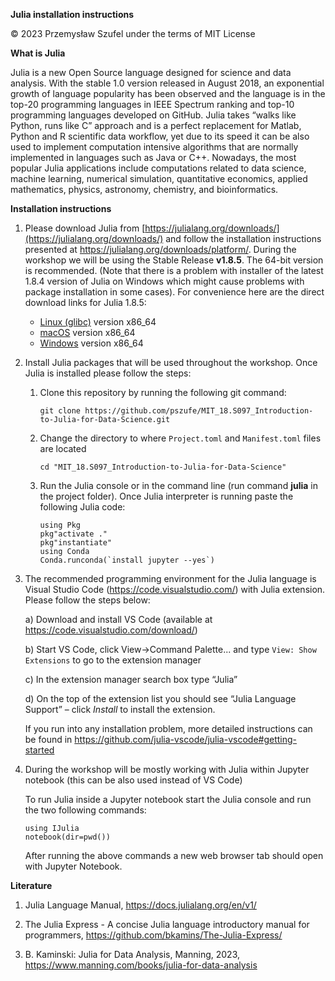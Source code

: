 **Julia installation instructions**

© 2023 Przemysław Szufel under the terms of MIT License  

 

**What is Julia**

Julia is a new Open Source language designed for science and data analysis. With the stable 1.0 version released in August 2018, an exponential growth of language popularity has been observed and the language is in the top-20 programming languages in IEEE Spectrum ranking and top-10 programming languages developed on GitHub. Julia takes “walks like Python, runs like C” approach and is a perfect replacement for Matlab, Python and R scientific data workflow, yet due to its speed it can be also used to implement computation intensive algorithms that are normally implemented in languages such as Java or C++. Nowadays, the most popular Julia applications include computations related to data science, machine learning, numerical simulation, quantitative economics, applied mathematics, physics, astronomy, chemistry, and bioinformatics.

**Installation instructions**

1. Please download Julia from [https://julialang.org/downloads/](https://julialang.org/downloads/) and follow the installation instructions presented at https://julialang.org/downloads/platform/. During the workshop we will be using the Stable Release **v1.8.5**. The 64-bit version is recommended. (Note that there is a problem with installer of the latest 1.8.4 version of Julia on Windows which might cause problems with package installation in some cases). For convenience here are the direct download links for Julia 1.8.5:
    * [Linux (glibc)](https://julialang-s3.julialang.org/bin/linux/x64/1.8/julia-1.8.5-linux-x86_64.tar.gz) version x86_64
    * [macOS](https://julialang-s3.julialang.org/bin/mac/x64/1.8/julia-1.8.5-mac64.dmg) version x86_64
    * [Windows](https://julialang-s3.julialang.org/bin/winnt/x64/1.8/julia-1.8.5-win64.exe) version x86_64
	
2. Install Julia packages that will be used throughout the workshop. Once Julia is installed please follow the steps:

    1. Clone this repository by running the following git command:
        ```
        git clone https://github.com/pszufe/MIT_18.S097_Introduction-to-Julia-for-Data-Science.git 
        ```
       
    2. Change the directory to where `Project.toml` and `Manifest.toml` files are located
        ```
        cd "MIT_18.S097_Introduction-to-Julia-for-Data-Science" 
        ```
    3. Run the Julia console or in the command line (run command **julia** in the project folder). Once Julia interpreter is running paste the following Julia code:
        ```
        using Pkg
        pkg"activate ."
        pkg"instantiate"
        using Conda
        Conda.runconda(`install jupyter --yes`) 
        ```

4. The recommended programming environment for the Julia language is Visual Studio Code (https://code.visualstudio.com/) with Julia extension. Please follow the steps below:

    a) Download and install VS Code (available at https://code.visualstudio.com/download/)

    b) Start VS Code, click View->Command Palette...  and type `View: Show Extensions` to go to the extension manager

    c) In the extension manager search box type “Julia”

    d) On the top of the extension list you should see “Julia Language Support” – click *Install* to install the extension.

    If you run into any installation problem, more detailed instructions can be found in https://github.com/julia-vscode/julia-vscode#getting-started 


5. During the workshop will be mostly working with Julia within Jupyter notebook (this can be also used instead of VS Code)

    To run Julia inside a Jupyter notebook start the Julia console and run the two following commands:
    ```
    using IJulia
    notebook(dir=pwd())
    ```
    After running the above commands a new web browser tab should open with Jupyter Notebook.



**Literature**

1. Julia Language Manual, https://docs.julialang.org/en/v1/ 

2. The Julia Express - A concise Julia language introductory manual for programmers, https://github.com/bkamins/The-Julia-Express/ 

3. B. Kaminski: Julia for Data Analysis, Manning, 2023, https://www.manning.com/books/julia-for-data-analysis
